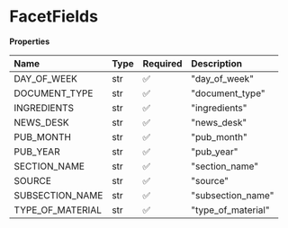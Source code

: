 # FacetFields

**Properties**

| Name             | Type | Required | Description        |
| :--------------- | :--- | :------- | :----------------- |
| DAY_OF_WEEK      | str  | ✅       | "day_of_week"      |
| DOCUMENT_TYPE    | str  | ✅       | "document_type"    |
| INGREDIENTS      | str  | ✅       | "ingredients"      |
| NEWS_DESK        | str  | ✅       | "news_desk"        |
| PUB_MONTH        | str  | ✅       | "pub_month"        |
| PUB_YEAR         | str  | ✅       | "pub_year"         |
| SECTION_NAME     | str  | ✅       | "section_name"     |
| SOURCE           | str  | ✅       | "source"           |
| SUBSECTION_NAME  | str  | ✅       | "subsection_name"  |
| TYPE_OF_MATERIAL | str  | ✅       | "type_of_material" |

<!-- This file was generated by liblab | https://liblab.com/ -->
